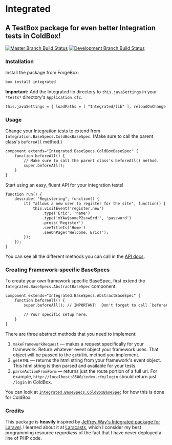 # Integrated

## A TestBox package for even better Integration tests in ColdBox!

[![Master Branch Build Status](https://img.shields.io/travis/elpete/integrated/master.svg?style=flat-square&label=master)](https://travis-ci.org/elpete/integrated)
[![Development Branch Build Status](https://img.shields.io/travis/elpete/integrated/development.svg?style=flat-square&label=development)](https://travis-ci.org/elpete/integrated)

### Installation
Install the package from ForgeBox:

```bash
box install integrated
```

**Important:**
Add the Integrated lib directory to `this.javaSettings` in your `*tests*` directory's `Application.cfc`.

```cfc
this.javaSettings = { loadPaths = [ "Integrated/lib" ], reloadOnChange = false };
```

### Usage

Change your Integration tests to extend from `Integration.BaseSpecs.ColdBoxBaseSpec`. (Make sure to call the parent class's `beforeAll` method.)

```cfc
component extends="Integrated.BaseSpecs.ColdBoxBaseSpec" {
    function beforeAll() {
        // Make sure to call the parent class's beforeAll() method.
        super.beforeAll();
    }
}
```

Start using an easy, fluent API for your integration tests!

```cfc
function run() {
    describe( "Registering", function() {
        it( "allows a new user to register for the site", function() {
            this.visitEvent('register.new')
                .type('Eric', 'name')
                .type('mYAw$someP2ssw0rd!', 'password')
                .press('Register')
                .seeTitleIs('Home')
                .seeOnPage('Welcome, Eric!');
        });
    });
}
```

You can see all the different methods you can call in the [API docs](http://elpete.github.io/integrated/).

### Creating Framework-specific BaseSpecs

To create your own framework specific BaseSpec, first extend the `Integrated.BaseSpecs.AbstractBaseSpec` component.

```cfc
component extends="Integrated.BaseSpecs.AbstractBaseSpec" {
    function beforeAll() {
        super.beforeAll(); // IMPORTANT!  Don't forget to call `beforeAll()`!

        // Your specific setup here.
    }
}
```

There are three abstract methods that you need to implement:

1. `makeFrameworkRequest` — makes a request specifically for your framework.  Return whatever event object your framework uses.  That object will be passed to the `getHTML` method you implement.
2. `getHTML` — returns the html string from your framework's event object.  This html string is then parsed and available for your tests.
3. `parseActionFromForm` — returns just the route portion of a full uri.  For example, `http://localhost:8500/index.cfm/login` should return just `/login` in ColdBox.

You can look at [`Integrated.BaseSpecs.ColdBoxBaseSpec`](https://github.com/elpete/integrated/blob/master/BaseSpecs/ColdBoxBaseSpec.cfc) for how this is done for ColdBox.

### Credits

This package is **heavily** inspired by [Jeffrey Way's Integrated package for Laravel](https://github.com/laracasts/Integrated).
I learned about it at [Laracasts](https://laracasts.com/), which I consider my best programming resource *regardless* of the fact that I have never deployed a line of PHP code.
